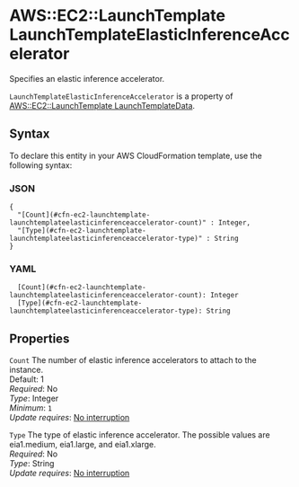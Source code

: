 # AWS::EC2::LaunchTemplate LaunchTemplateElasticInferenceAccelerator<a name="aws-properties-ec2-launchtemplate-launchtemplateelasticinferenceaccelerator"></a>

Specifies an elastic inference accelerator\.

`LaunchTemplateElasticInferenceAccelerator` is a property of [AWS::EC2::LaunchTemplate LaunchTemplateData](https://docs.aws.amazon.com/AWSCloudFormation/latest/UserGuide/aws-properties-ec2-launchtemplate-launchtemplatedata.html)\.

## Syntax<a name="aws-properties-ec2-launchtemplate-launchtemplateelasticinferenceaccelerator-syntax"></a>

To declare this entity in your AWS CloudFormation template, use the following syntax:

### JSON<a name="aws-properties-ec2-launchtemplate-launchtemplateelasticinferenceaccelerator-syntax.json"></a>

```
{
  "[Count](#cfn-ec2-launchtemplate-launchtemplateelasticinferenceaccelerator-count)" : Integer,
  "[Type](#cfn-ec2-launchtemplate-launchtemplateelasticinferenceaccelerator-type)" : String
}
```

### YAML<a name="aws-properties-ec2-launchtemplate-launchtemplateelasticinferenceaccelerator-syntax.yaml"></a>

```
  [Count](#cfn-ec2-launchtemplate-launchtemplateelasticinferenceaccelerator-count): Integer
  [Type](#cfn-ec2-launchtemplate-launchtemplateelasticinferenceaccelerator-type): String
```

## Properties<a name="aws-properties-ec2-launchtemplate-launchtemplateelasticinferenceaccelerator-properties"></a>

`Count`  <a name="cfn-ec2-launchtemplate-launchtemplateelasticinferenceaccelerator-count"></a>
 The number of elastic inference accelerators to attach to the instance\.   
Default: 1  
*Required*: No  
*Type*: Integer  
*Minimum*: `1`  
*Update requires*: [No interruption](https://docs.aws.amazon.com/AWSCloudFormation/latest/UserGuide/using-cfn-updating-stacks-update-behaviors.html#update-no-interrupt)

`Type`  <a name="cfn-ec2-launchtemplate-launchtemplateelasticinferenceaccelerator-type"></a>
 The type of elastic inference accelerator\. The possible values are eia1\.medium, eia1\.large, and eia1\.xlarge\.   
*Required*: No  
*Type*: String  
*Update requires*: [No interruption](https://docs.aws.amazon.com/AWSCloudFormation/latest/UserGuide/using-cfn-updating-stacks-update-behaviors.html#update-no-interrupt)